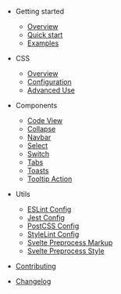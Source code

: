 <!-- markdownlint-disable first-line-h1 -->

- Getting started
  - [Overview](README.md)
  - [Quick start](quickstart.md)
  - [Examples](examples.md)

- CSS
  - [Overview](/css/overview.md)
  - [Configuration](css/configuration.md)
  - [Advanced Use](css/advanced-use.md)

- Components
  - [Code View](components/code-view.md)
  - [Collapse](components/collapse.md)
  - [Navbar](components/navbar.md)
  - [Select](components/select.md)
  - [Switch](components/switch.md)
  - [Tabs](components/tabs.md)
  - [Toasts](components/toasts.md)
  - [Tooltip Action](components/tooltip-action.md)

- Utils
  <!-- - [Build Component](utils/build-component.md) -->
  <!-- - [Build CSS](utils/build-css.md) -->
  - [ESLint Config](utils/eslint-config.md)
  - [Jest Config](utils/jest-config.md)
  <!-- - [Meta Package](utils/meta.md) -->
  - [PostCSS Config](utils/postcss-config.md)
  - [StyleLint Config](utils/stylelint-config.md)
  - [Svelte Preprocess Markup](utils/svelte-preprocess-markup.md)
  - [Svelte Preprocess Style](utils/svelte-preprocess-style.md)
  
- [Contributing](CONTRIBUTING.md)
- [Changelog](CHANGELOG.md)

